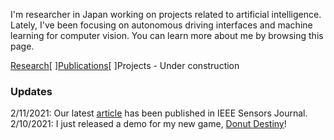 I'm researcher in Japan working on projects related to artificial intelligence. Lately, I've been focusing on autonomous driving interfaces and machine learning for computer vision. You can learn more about me by browsing this page.  

[Research](https://www.researchgate.net/profile/Edric_John_Nacpil)[     ][Publications](https://scholar.google.com/citations?user=VsIG-gcAAAAJ&hl=en)[     ]Projects - Under construction

### Updates

2/11/2021: Our latest [article](https://www.doi.org/10.1109/JSEN.2020.3035169) has been published in IEEE Sensors Journal.
2/10/2021: I just released a demo for my new game, [Donut Destiny](https://playcanv.as/b/XaJwYdIr/)!
